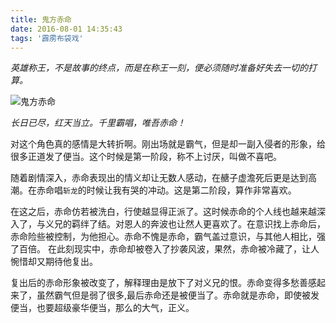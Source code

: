 ```yaml
---
title: 鬼方赤命
date: 2016-08-01 14:35:43
tags: '霹雳布袋戏'
---
```


_英雄称王，不是故事的终点，而是在称王一刻，便必须随时准备好失去一切的打算。_

<!--more-->

![鬼方赤命][1]

_长日已尽，红天当立。千里霸唱，唯吾赤命！_

对这个角色真的感情是大转折啊。刚出场就是霸气，但是却一副入侵者的形象，给很多正道发了便当。这个时候是第一阶段，称不上讨厌，叫做不喜吧。

随着剧情深入，赤命表现出的情义却让无数人感动，在赯子虚澹死后更是达到高潮。在赤命唱`斩龙`的时候让我有哭的冲动。这是第二阶段，算作非常喜欢。

在这之后，赤命仿若被洗白，行使越显得正派了。这时候赤命的个人线也越来越深入了，与义兄的羁绊了结。对恩人的奔波也让然人更喜欢了。在意识找上赤命后，赤命险些被控制，为他担心。赤命不愧是赤命，霸气盖过意识，与其他人相比，强了百倍。
在此刻现实中，赤命却被卷入了抄袭风波，果然，赤命被冷藏了，让人惋惜却又期待他复出。

复出后的赤命形象被改变了，解释理由是放下了对义兄的恨。赤命变得多愁善感起来了，虽然霸气但是弱了很多,最后赤命还是被便当了。赤命就是赤命，即使被发便当，也要超级豪华便当，那么的大气，正义。

[1]:http://img-pili.qiniudn.com/guifangchiming